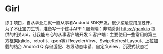 # Girl
练手项目，自从毕业后就一直从事着Andorid SDK开发，很少接触应用层还开，为了不让宝刀生锈，准备写一个练手APP
1.服务端：非常感谢 https://gank.io 提供的相关api，让我能专心的从事客户端开发
2.客户端：主要使用一些常用的第三方框架(glide、retrofit、gson等)
         RecyclerView、SwipeRefreshLayout、上拉加载的结合
         Android Q 存储适配、权限动态申请、自定义View、沉浸式状态栏
